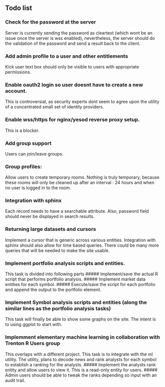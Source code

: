 ## Todo list

### Check for the password at the server
Server is currently sending the password as cleartext (which wont be an issue once the server is wss enabled), nevertheless,
the server should do the validation of the password and send a result back to the client.

### Add admin profile to a user and other entitlements
Kick user text box should only be visible to users with appropriate permissions.

### Enable oauth2 login so user doesnt have to create a new account.
This is controversial, as security experts dont seem to agree upon the utility of a concentrated small set of identity providers.

### Enable wss/https for nginx/yesod reverse proxy setup.
This is a blocker.

### Add group support
Users can join/leave groups.

### Group profiles:
Allow users to create temporary rooms. Nothing is truly temporary, because these rooms will only be cleaned up
after an interval : 24 hours and when no user is logged in to the room.

### Integration with sphinx
Each record needs to have a searchable attribute. Also, password field should never be displayed in search results.

### Returning large datasets and cursors
Implement a cursor that is generic across various entities. Integration with sphinx should also allow for time based queries. There could be many more queries that will be needed to make the site usable.

### Implement portfolio analysis scripts and entities.
This task is divided into following parts
	##### Implement/save the actual R script that performs portfolio analysis.
	##### Implement market data entities for each symbol.
	##### Execute/save the script for each portfolio and append the output to the portfolio element.

### Implement Symbol analysis scripts and entities (along the similar lines as the portfolio analysis tasks)
This task will finally be able to show some graphs on the site. The intent is to using ggplot to start with.

### Implemment elementary machine learning in collaboration with Trenton R Users group
This overlaps with a different project. This task is to integrate with the ml utility. The utility, plans to
decode news and rank analysts for each symbol to establish a ranking for the analysts.
	##### Implement the analysts rank entity and allow users to view it. This is a read-only entity for 
		users.
	##### Admin users should be able to tweak the ranks depending so input with an audit trail.








